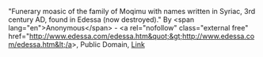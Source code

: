 "Funerary moasic of the family of Moqimu with names written in Syriac, 3rd century AD, found in Edessa (now destroyed)." By &lt;span lang=&quot;en&quot;&gt;Anonymous&lt;/span&gt; - &lt;a rel=&quot;nofollow&quot; class=&quot;external free&quot; href=&quot;http://www.edessa.com/edessa.htm&quot;&gt;http://www.edessa.com/edessa.htm&lt;/a&gt;, Public Domain, <a href="https://commons.wikimedia.org/w/index.php?curid=5187527">Link</a>